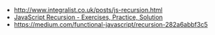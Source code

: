 * http://www.integralist.co.uk/posts/js-recursion.html
* [JavaScript Recursion - Exercises, Practice, Solution](http://www.w3resource.com/javascript-exercises/javascript-recursion-functions-exercises.php)
* https://medium.com/functional-javascript/recursion-282a6abbf3c5
